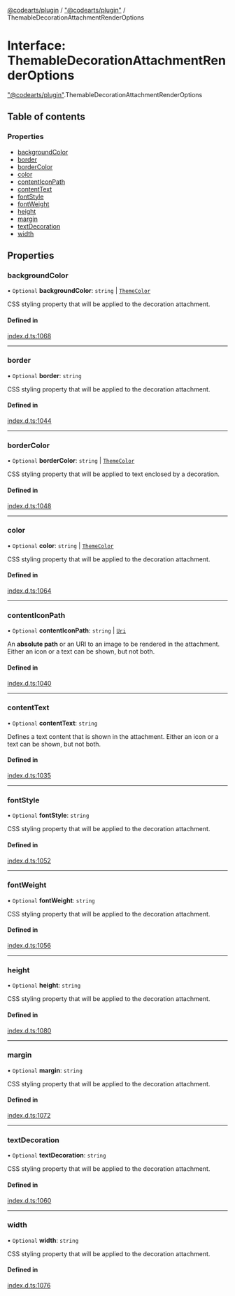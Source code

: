 [@codearts/plugin](../README.md) / ["@codearts/plugin"](../modules/_codearts_plugin_.md) / ThemableDecorationAttachmentRenderOptions

# Interface: ThemableDecorationAttachmentRenderOptions

["@codearts/plugin"](../modules/_codearts_plugin_.md).ThemableDecorationAttachmentRenderOptions

## Table of contents

### Properties

- [backgroundColor](codearts_plugin_.ThemableDecorationAttachmentRenderOptions.md#backgroundcolor)
- [border](codearts_plugin_.ThemableDecorationAttachmentRenderOptions.md#border)
- [borderColor](codearts_plugin_.ThemableDecorationAttachmentRenderOptions.md#bordercolor)
- [color](codearts_plugin_.ThemableDecorationAttachmentRenderOptions.md#color)
- [contentIconPath](codearts_plugin_.ThemableDecorationAttachmentRenderOptions.md#contenticonpath)
- [contentText](codearts_plugin_.ThemableDecorationAttachmentRenderOptions.md#contenttext)
- [fontStyle](codearts_plugin_.ThemableDecorationAttachmentRenderOptions.md#fontstyle)
- [fontWeight](codearts_plugin_.ThemableDecorationAttachmentRenderOptions.md#fontweight)
- [height](codearts_plugin_.ThemableDecorationAttachmentRenderOptions.md#height)
- [margin](codearts_plugin_.ThemableDecorationAttachmentRenderOptions.md#margin)
- [textDecoration](codearts_plugin_.ThemableDecorationAttachmentRenderOptions.md#textdecoration)
- [width](codearts_plugin_.ThemableDecorationAttachmentRenderOptions.md#width)

## Properties

### backgroundColor

• `Optional` **backgroundColor**: `string` \| [`ThemeColor`](../classes/codearts_plugin_.ThemeColor.md)

CSS styling property that will be applied to the decoration attachment.

#### Defined in

[index.d.ts:1068](https://github.com/xyz-fish/cloudide-plugin-api/blob/9927cd6/index.d.ts#L1068)

___

### border

• `Optional` **border**: `string`

CSS styling property that will be applied to the decoration attachment.

#### Defined in

[index.d.ts:1044](https://github.com/xyz-fish/cloudide-plugin-api/blob/9927cd6/index.d.ts#L1044)

___

### borderColor

• `Optional` **borderColor**: `string` \| [`ThemeColor`](../classes/codearts_plugin_.ThemeColor.md)

CSS styling property that will be applied to text enclosed by a decoration.

#### Defined in

[index.d.ts:1048](https://github.com/xyz-fish/cloudide-plugin-api/blob/9927cd6/index.d.ts#L1048)

___

### color

• `Optional` **color**: `string` \| [`ThemeColor`](../classes/codearts_plugin_.ThemeColor.md)

CSS styling property that will be applied to the decoration attachment.

#### Defined in

[index.d.ts:1064](https://github.com/xyz-fish/cloudide-plugin-api/blob/9927cd6/index.d.ts#L1064)

___

### contentIconPath

• `Optional` **contentIconPath**: `string` \| [`Uri`](../classes/codearts_plugin_.Uri.md)

An **absolute path** or an URI to an image to be rendered in the attachment. Either an icon
or a text can be shown, but not both.

#### Defined in

[index.d.ts:1040](https://github.com/xyz-fish/cloudide-plugin-api/blob/9927cd6/index.d.ts#L1040)

___

### contentText

• `Optional` **contentText**: `string`

Defines a text content that is shown in the attachment. Either an icon or a text can be shown, but not both.

#### Defined in

[index.d.ts:1035](https://github.com/xyz-fish/cloudide-plugin-api/blob/9927cd6/index.d.ts#L1035)

___

### fontStyle

• `Optional` **fontStyle**: `string`

CSS styling property that will be applied to the decoration attachment.

#### Defined in

[index.d.ts:1052](https://github.com/xyz-fish/cloudide-plugin-api/blob/9927cd6/index.d.ts#L1052)

___

### fontWeight

• `Optional` **fontWeight**: `string`

CSS styling property that will be applied to the decoration attachment.

#### Defined in

[index.d.ts:1056](https://github.com/xyz-fish/cloudide-plugin-api/blob/9927cd6/index.d.ts#L1056)

___

### height

• `Optional` **height**: `string`

CSS styling property that will be applied to the decoration attachment.

#### Defined in

[index.d.ts:1080](https://github.com/xyz-fish/cloudide-plugin-api/blob/9927cd6/index.d.ts#L1080)

___

### margin

• `Optional` **margin**: `string`

CSS styling property that will be applied to the decoration attachment.

#### Defined in

[index.d.ts:1072](https://github.com/xyz-fish/cloudide-plugin-api/blob/9927cd6/index.d.ts#L1072)

___

### textDecoration

• `Optional` **textDecoration**: `string`

CSS styling property that will be applied to the decoration attachment.

#### Defined in

[index.d.ts:1060](https://github.com/xyz-fish/cloudide-plugin-api/blob/9927cd6/index.d.ts#L1060)

___

### width

• `Optional` **width**: `string`

CSS styling property that will be applied to the decoration attachment.

#### Defined in

[index.d.ts:1076](https://github.com/xyz-fish/cloudide-plugin-api/blob/9927cd6/index.d.ts#L1076)
